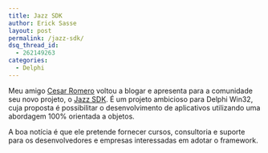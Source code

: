 ```yaml
---
title: Jazz SDK
author: Erick Sasse
layout: post
permalink: /jazz-sdk/
dsq_thread_id:
  - 262149263
categories:
  - Delphi
---
```

Meu amigo [Cesar Romero][1] voltou a blogar e apresenta para a comunidade seu novo projeto, o [Jazz SDK][2]. É um projeto ambicioso para Delphi Win32, cuja proposta é possibilitar o desenvolvimento de aplicativos utilizando uma abordagem 100% orientada a objetos.

A boa notícia é que ele pretende fornecer cursos, consultoria e suporte para os desenvolvedores e empresas interessadas em adotar o framework.

 [1]: http://blogs.liws.com.br/cesar/
 [2]: http://blogs.liws.com.br/cesar/?p=5